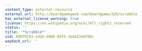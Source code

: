 ```yaml
---
content_type: external-resource
external_url: http://boardgamegeek.com/boardgame/320/scrabble
has_external_license_warning: true
license: https://en.wikipedia.org/wiki/All_rights_reserved
status: ''
title: '*Scrabble*'
uid: 69079191-e42b-4086-86f5-3a4a22e0786c
wayback_url: ''
---
```

